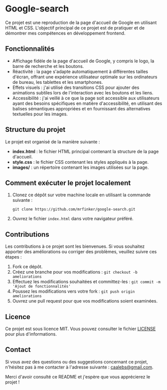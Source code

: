 # Google-search

Ce projet est une reproduction de la page d'accueil de Google en utilisant HTML et CSS. L'objectif principal de ce projet est de pratiquer et de démontrer mes compétences en développement frontend.

## Fonctionnalités

- Affichage fidèle de la page d'accueil de Google, y compris le logo, la barre de recherche et les boutons.
- Réactivité : la page s'adapte automatiquement à différentes tailles d'écran, offrant une expérience utilisateur optimale sur les ordinateurs de bureau, les tablettes et les smartphones.
- Effets visuels : j'ai utilisé des transitions CSS pour ajouter des animations subtiles lors de l'interaction avec les boutons et les liens.
- Accessibilité : j'ai veillé à ce que la page soit accessible aux utilisateurs ayant des besoins spécifiques en matière d'accessibilité, en utilisant des balises sémantiques appropriées et en fournissant des alternatives textuelles pour les images.

## Structure du projet

Le projet est organisé de la manière suivante :

- **index.html** : le fichier HTML principal contenant la structure de la page d'accueil.
- **style.css** : le fichier CSS contenant les styles appliqués à la page.
- **images/** : un répertoire contenant les images utilisées sur la page.

## Comment exécuter le projet localement

1. Clonez ce dépôt sur votre machine locale en utilisant la commande suivante :

   ```
   git clone https://github.com/mrfinker/google-search.git
   ```

2. Ouvrez le fichier `index.html` dans votre navigateur préféré.

## Contributions

Les contributions à ce projet sont les bienvenues. Si vous souhaitez apporter des améliorations ou corriger des problèmes, veuillez suivre ces étapes :

1. Fork ce dépôt.
2. Créez une branche pour vos modifications : `git checkout -b ameliorations`
3. Effectuez les modifications souhaitées et committez-les : `git commit -m 'Ajout de fonctionnalités'`
4. Poussez les modifications vers votre fork : `git push origin ameliorations`
5. Ouvrez une pull request pour que vos modifications soient examinées.

## Licence

Ce projet est sous licence MIT. Vous pouvez consulter le fichier [LICENSE](LICENSE) pour plus d'informations.

## Contact

Si vous avez des questions ou des suggestions concernant ce projet, n'hésitez pas à me contacter à l'adresse suivante : [caalebs@gmail.com](mailto:caalebs@gmail.com).

Merci d'avoir consulté ce README et j'espère que vous apprécierez le projet !
